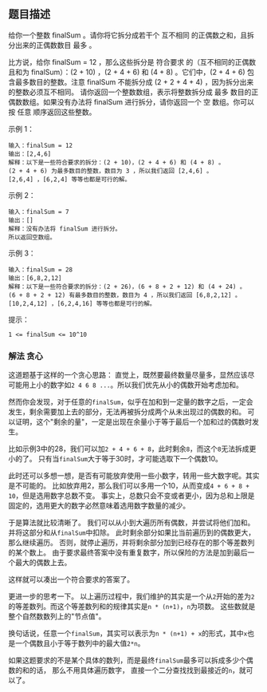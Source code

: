 ## 题目描述
给你一个整数 finalSum 。请你将它拆分成若干个 互不相同 的正偶数之和，且拆分出来的正偶数数目 最多 。

比方说，给你 finalSum = 12 ，那么这些拆分是 符合要求 的（互不相同的正偶数且和为 finalSum）：(2 + 10) ，(2 + 4 + 6) 和 (4 + 8) 。它们中，(2 + 4 + 6) 包含最多数目的整数。注意 finalSum 不能拆分成 (2 + 2 + 4 + 4) ，因为拆分出来的整数必须互不相同。
请你返回一个整数数组，表示将整数拆分成 最多 数目的正偶数数组。如果没有办法将 finalSum 进行拆分，请你返回一个 空 数组。你可以按 任意 顺序返回这些整数。

示例 1：
```
输入：finalSum = 12
输出：[2,4,6]
解释：以下是一些符合要求的拆分：(2 + 10)，(2 + 4 + 6) 和 (4 + 8) 。
(2 + 4 + 6) 为最多数目的整数，数目为 3 ，所以我们返回 [2,4,6] 。
[2,6,4] ，[6,2,4] 等等也都是可行的解。
```
示例 2：
```
输入：finalSum = 7
输出：[]
解释：没有办法将 finalSum 进行拆分。
所以返回空数组。
```
示例 3：
```
输入：finalSum = 28
输出：[6,8,2,12]
解释：以下是一些符合要求的拆分：(2 + 26)，(6 + 8 + 2 + 12) 和 (4 + 24) 。
(6 + 8 + 2 + 12) 有最多数目的整数，数目为 4 ，所以我们返回 [6,8,2,12] 。
[10,2,4,12] ，[6,2,4,16] 等等也都是可行的解。
```

提示：
```
1 <= finalSum <= 10^10
```

### 解法 贪心
这道题基于这样的一个贪心思路：
直觉上，既然要最终数量尽量多，显然应该尽可能用上小的数字如`2 4 6 8 ...`。所以我们优先从小的偶数开始考虑加和。

然而你会发现，对于任意的`finalSum`，似乎在加和到一定量的数字之后，一定会发生，剩余需要加上去的部分，无法再被拆分成两个从未出现过的偶数的和。
可以证明，这个"剩余的量"，一定是出现在余量小于等于最后一个加和过的偶数时发生。

比如示例3中的28，我们可以加`2 + 4 + 6 + 8`，此时剩余`8`，而这个`8`无法拆成更小的了。
只有当`finalSum`大于等于30时，才可能选取下一个偶数10。

此时还可以多想一想，是否有可能放弃使用一些小数字，转用一些大数字呢。其实是不可能的。
比如放弃用2，那么我们可以多用一个10，从而变成`4 + 6 + 8 + 10`，但是选用数字总数不变。
事实上，总数只会不变或者更小，因为总和上限是固定的，选用更大的数字必然意味着选用数字数量的减少。

于是算法就比较清晰了。
我们可以从小到大遍历所有偶数，并尝试将他们加和。并将这部分和从`finalSum`中扣除。
此时剩余部分如果比当前遍历到的偶数更大，那么继续遍历。
否则，就停止遍历，并将剩余部分加到已经存在的那个等差数列的某个数上。
由于要求最终答案中没有重复数字，所以保险的方法是加到最后一个最大的偶数上去。

这样就可以凑出一个符合要求的答案了。


更进一步的思考一下。
以上遍历过程中，我们维护的其实是一个从`2`开始的差为`2`的等差数列。而这个等差数列和的规律其实是`n * (n+1)`，`n`为项数。
这些数就是整个自然数数列上的"节点值"。

换句话说，任意一个`finalSum`，其实可以表示为`n * (n+1) + x`的形式，其中`x`也是一个偶数且小于等于数列中的最大值`2*n`。

如果这题要求的不是某个具体的数列，而是最终`finalSum`最多可以拆成多少个偶数的和的话， 那么不用具体遍历数字，
直接一个二分查找找到最接近的`n`，就可以了。
